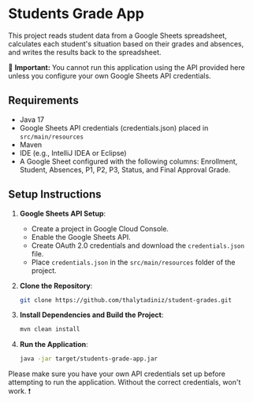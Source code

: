 # Students Grade App

This project reads student data from a Google Sheets spreadsheet, calculates each student's situation based on their grades and absences, and writes the results back to the spreadsheet.

🔴 **Important:** You cannot run this application using the API provided here unless you configure your own Google Sheets API credentials.

## Requirements

- Java 17
- Google Sheets API credentials (credentials.json) placed in `src/main/resources`
- Maven
- IDE (e.g., IntelliJ IDEA or Eclipse)
- A Google Sheet configured with the following columns: Enrollment, Student, Absences, P1, P2, P3, Status, and Final Approval Grade.

## Setup Instructions

1. **Google Sheets API Setup**:
    - Create a project in Google Cloud Console.
    - Enable the Google Sheets API.
    - Create OAuth 2.0 credentials and download the `credentials.json` file.
    - Place `credentials.json` in the `src/main/resources` folder of the project.

2. **Clone the Repository**:
    ```bash
    git clone https://github.com/thalytadiniz/student-grades.git
    ```


3. **Install Dependencies and Build the Project**:
    ```bash
    mvn clean install
    ```

4. **Run the Application**:
    ```bash
    java -jar target/students-grade-app.jar
    ```

Please make sure you have your own API credentials set up before attempting to run the application. Without the correct credentials, won't work. ❗
